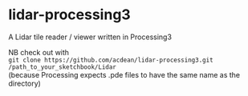# lidar-processing3
A Lidar tile reader / viewer written in Processing3

NB check out with  
`git clone https://github.com/acdean/lidar-processing3.git /path_to_your_sketchbook/Lidar`  
(because Processing expects .pde files to have the same name as the directory)
